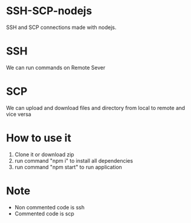 # SSH-SCP-nodejs
SSH and SCP connections made with nodejs. 

# SSH
We can run commands on Remote Sever

# SCP
We can upload and download files and directory from local to remote and vice versa

# How to use it
1. Clone it or download zip
2. run command "npm i" to install all dependencies
3. run command "npm start" to run application

# Note
- Non commented code is ssh
- Commented code is scp
